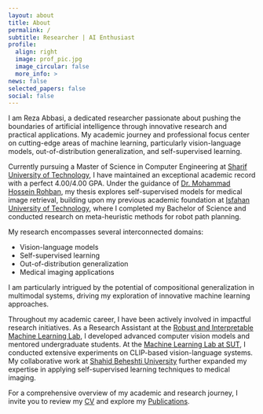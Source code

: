 ```yaml
---
layout: about
title: About
permalink: /
subtitle: Researcher | AI Enthusiast 
profile:
  align: right
  image: prof_pic.jpg
  image_circular: false
  more_info: >
news: false
selected_papers: false
social: false
---
```


I am Reza Abbasi, a dedicated researcher passionate about pushing the boundaries of artificial intelligence through innovative research and practical applications. My academic journey and professional focus center on cutting-edge areas of machine learning, particularly vision-language models, out-of-distribution generalization, and self-supervised learning.

Currently pursuing a Master of Science in Computer Engineering at [Sharif University of Technology](https://en.sharif.ir/), I have maintained an exceptional academic record with a perfect 4.00/4.00 GPA. Under the guidance of [Dr. Mohammad Hossein Rohban](https://sharif.ir/~rohban/), my thesis explores self-supervised models for medical image retrieval, building upon my previous academic foundation at [Isfahan University of Technology](https://english.iut.ac.ir/), where I completed my Bachelor of Science and conducted research on meta-heuristic methods for robot path planning.

My research encompasses several interconnected domains:
- Vision-language models
- Self-supervised learning
- Out-of-distribution generalization
- Medical imaging applications

I am particularly intrigued by the potential of compositional generalization in multimodal systems, driving my exploration of innovative machine learning approaches.

Throughout my academic career, I have been actively involved in impactful research initiatives. As a Research Assistant at the [Robust and Interpretable Machine Learning Lab](https://rohban-lab.github.io/), I developed advanced computer vision models and mentored undergraduate students. At the [Machine Learning Lab at SUT](http://mll.ce.sharif.edu/), I conducted extensive experiments on CLIP-based vision-language systems. My collaborative work at [Shahid Beheshti University](https://en.sbu.ac.ir/) further expanded my expertise in applying self-supervised learning techniques to medical imaging.


For a comprehensive overview of my academic and research journey, I invite you to review my [CV](https://abbasireza.github.io/assets/pdf/Reza_Abbasi_CV.pdf) and explore my [Publications](https://github.com/abbasiReza/publications).
